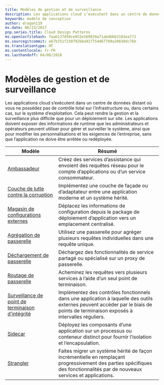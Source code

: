 ```yaml
---
title: Modèles de gestion et de surveillance
description: Les applications cloud s’exécutent dans un centre de données distant où vous ne possédez pas de contrôle total sur l’infrastructure ou, dans certains cas, sur le système d’exploitation. Cela peut rendre la gestion et la surveillance plus difficile que pour un déploiement sur site. Les applications doivent exposer des informations de runtime que les administrateurs et opérateurs peuvent utiliser pour gérer et surveiller le système, ainsi que pour modifier les personnalisations et les exigences de l’entreprise, sans que l’application ne doive être arrêtée ou redéployée.
keywords: modèle de conception
author: dragon119
ms.date: 06/23/2017
pnp.series.title: Cloud Design Patterns
ms.openlocfilehash: faab137d59ce952e169839a71abdbbb3103ea772
ms.sourcegitcommit: e67b751f230792bba917754d67789a20810dc76b
ms.translationtype: HT
ms.contentlocale: fr-FR
ms.lasthandoff: 04/06/2018
---
```

# <a name="management-and-monitoring-patterns"></a>Modèles de gestion et de surveillance

Les applications cloud s’exécutent dans un centre de données distant où vous ne possédez pas de contrôle total sur l’infrastructure ou, dans certains cas, sur le système d’exploitation. Cela peut rendre la gestion et la surveillance plus difficile que pour un déploiement sur site. Les applications doivent exposer des informations de runtime que les administrateurs et opérateurs peuvent utiliser pour gérer et surveiller le système, ainsi que pour modifier les personnalisations et les exigences de l’entreprise, sans que l’application ne doive être arrêtée ou redéployée.


|                              Modèle                               |                                                              Résumé                                                              |
|--------------------------------------------------------------------|-----------------------------------------------------------------------------------------------------------------------------------|
|                   [Ambassadeur](../ambassador.md)                   |                 Créez des services d’assistance qui envoient des requêtes réseau pour le compte d’applications ou d’un service consommateur.                 |
|        [Couche de lutte contre la corruption](../anti-corruption-layer.md)        |                       Implémentez une couche de façade ou d’adaptateur entre une application moderne et un système hérité.                       |
| [Magasin de configurations externes](../external-configuration-store.md) |                Déplacez les informations de configuration depuis le package de déploiement d’application vers un emplacement centralisé.                |
|          [Agrégation de passerelle](../gateway-aggregation.md)          |                          Utilisez une passerelle pour agréger plusieurs requêtes individuelles dans une requête unique.                           |
|           [Déchargement de passerelle](../gateway-offloading.md)           |                              Déchargez des fonctionnalités de service partagé ou spécialisé sur un proxy de passerelle.                              |
|              [Routage de passerelle](../gateway-routing.md)              |                                   Acheminez les requêtes vers plusieurs services à l’aide d’un seul point de terminaison.                                    |
|   [Surveillance de point de terminaison d’intégrité](../health-endpoint-monitoring.md)   |   Implémentez des contrôles fonctionnels dans une application à laquelle des outils externes peuvent accéder par le biais de points de terminaison exposés à intervalles réguliers.    |
|                      [Sidecar](../sidecar.md)                      |         Déployez les composants d’une application sur un processus ou conteneur distinct pour fournir l’isolation et l’encapsulation.          |
|                    [Strangler](../strangler.md)                    | Faites migrer un système hérité de façon incrémentielle en remplaçant progressivement des parties spécifiques des fonctionnalités par de nouveaux services et applications. |

